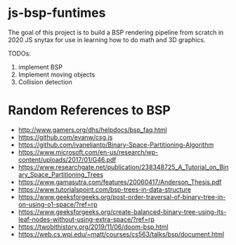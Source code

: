 # js-bsp-funtimes
The goal of this project is to build a BSP rendering pipeline from scratch in 2020 JS snytax for use in learning how to do math and 3D graphics. 

TODOs:
1) implement BSP
2) Implement moving objects
3) Collision detection


# Random References to BSP
* http://www.gamers.org/dhs/helpdocs/bsp_faq.html
* https://github.com/evanw/csg.js
* https://github.com/ivanelianto/Binary-Space-Partitioning-Algorithm
* https://www.microsoft.com/en-us/research/wp-content/uploads/2017/01/G46.pdf
* https://www.researchgate.net/publication/238348725_A_Tutorial_on_Binary_Space_Partitioning_Trees
* https://www.gamasutra.com/features/20060417/Anderson_Thesis.pdf
* https://www.tutorialspoint.com/bsp-trees-in-data-structure
* https://www.geeksforgeeks.org/post-order-traversal-of-binary-tree-in-on-using-o1-space/?ref=rp
* https://www.geeksforgeeks.org/create-balanced-binary-tree-using-its-leaf-nodes-without-using-extra-space/?ref=rp
* https://twobithistory.org/2019/11/06/doom-bsp.html
* https://web.cs.wpi.edu/~matt/courses/cs563/talks/bsp/document.html